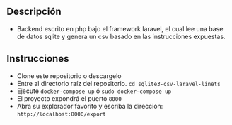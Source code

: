 
## Descripción

- Backend escrito en php bajo el framework laravel, el cual lee una base de datos sqlite y genera un csv basado en las instrucciones expuestas.

## Instrucciones

- Clone este repositorio o descargelo
- Entre al directorio raíz del repositorio. ```cd sqlite3-csv-laravel-linets```
- Ejecute ```docker-compose up``` ó ```sudo docker-compose up```
- El proyecto expondrá el puerto ```8000```
- Abra su explorador favorito y escriba la dirección: ```http://localhost:8000/export```
